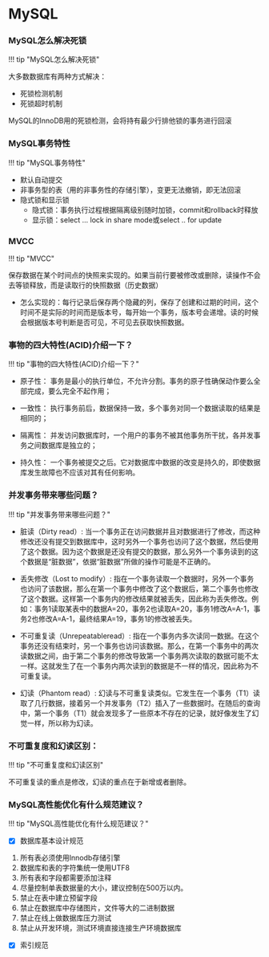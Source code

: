 # MySQL

### MySQL怎么解决死锁

!!! tip "MySQL怎么解决死锁"

大多数数据库有两种方式解决：

- 死锁检测机制
- 死锁超时机制

MySQL的InnoDB用的死锁检测，会将持有最少行排他锁的事务进行回滚

### MySQL事务特性

!!! tip "MySQL事务特性"

- 默认自动提交
- 非事务型的表（用的非事务性的存储引擎），变更无法撤销，即无法回滚
- 隐式锁和显示锁
    - 隐式锁：事务执行过程根据隔离级别随时加锁，commit和rollback时释放
    - 显示锁：select ... lock in share mode或select .. for update
    
    
### MVCC

!!! tip "MVCC"

保存数据在某个时间点的快照来实现的。如果当前行要被修改或删除，读操作不会去等锁释放，而是读取行的快照数据（历史数据）

- 怎么实现的：每行记录后保存两个隐藏的列，保存了创建和过期的时间，这个时间不是实际的时间而是版本号，每开始一个事务，版本号会递增。读的时候会根据版本号判断是否可见，不可见去获取快照数据。


### 事物的四大特性(ACID)介绍一下？

!!! tip "事物的四大特性(ACID)介绍一下？"


- 原子性： 事务是最小的执行单位，不允许分割。事务的原子性确保动作要么全部完成，要么完全不起作用；

- 一致性： 执行事务前后，数据保持一致，多个事务对同一个数据读取的结果是相同的；

- 隔离性： 并发访问数据库时，一个用户的事务不被其他事务所干扰，各并发事务之间数据库是独立的；

- 持久性： 一个事务被提交之后。它对数据库中数据的改变是持久的，即使数据库发生故障也不应该对其有任何影响。


### 并发事务带来哪些问题？

!!! tip "并发事务带来哪些问题？"

- 脏读（Dirty read）: 当一个事务正在访问数据并且对数据进行了修改，而这种修改还没有提交到数据库中，这时另外一个事务也访问了这个数据，然后使用了这个数据。因为这个数据是还没有提交的数据，那么另外一个事务读到的这个数据是“脏数据”，依据“脏数据”所做的操作可能是不正确的。

- 丢失修改（Lost to modify）: 指在一个事务读取一个数据时，另外一个事务也访问了该数据，那么在第一个事务中修改了这个数据后，第二个事务也修改了这个数据。这样第一个事务内的修改结果就被丢失，因此称为丢失修改。例如：事务1读取某表中的数据A=20，事务2也读取A=20，事务1修改A=A-1，事务2也修改A=A-1，最终结果A=19，事务1的修改被丢失。

- 不可重复读（Unrepeatableread）: 指在一个事务内多次读同一数据。在这个事务还没有结束时，另一个事务也访问该数据。那么，在第一个事务中的两次读数据之间，由于第二个事务的修改导致第一个事务两次读取的数据可能不太一样。这就发生了在一个事务内两次读到的数据是不一样的情况，因此称为不可重复读。

- 幻读（Phantom read）: 幻读与不可重复读类似。它发生在一个事务（T1）读取了几行数据，接着另一个并发事务（T2）插入了一些数据时。在随后的查询中，第一个事务（T1）就会发现多了一些原本不存在的记录，就好像发生了幻觉一样，所以称为幻读。


### 不可重复度和幻读区别：

!!! tip "不可重复度和幻读区别"

不可重复读的重点是修改，幻读的重点在于新增或者删除。


### MySQL高性能优化有什么规范建议？

!!! tip "MySQL高性能优化有什么规范建议？"

- [x] 数据库基本设计规范

1. 所有表必须使用Innodb存储引擎
2. 数据库和表的字符集统一使用UTF8
3. 所有表和字段都需要添加注释
4. 尽量控制单表数据量的大小，建议控制在500万以内。
5. 禁止在表中建立预留字段
6. 禁止在数据库中存储图片，文件等大的二进制数据
7. 禁止在线上做数据库压力测试
8. 禁止从开发环境，测试环境直接连接生产环境数据库

- [x] 索引规范

